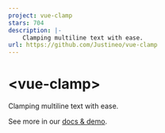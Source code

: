 ```yaml
---
project: vue-clamp
stars: 704
description: |-
    Clamping multiline text with ease.
url: https://github.com/Justineo/vue-clamp
---
```


# &lt;vue-clamp&gt;

Clamping multiline text with ease.

See more in our [docs & demo](https://vue-clamp.vercel.app).

